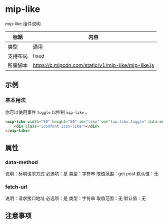 # mip-like

mip-like 组件说明

标题|内容
----|----
类型|通用
支持布局|fixed
所需脚本|https://c.mipcdn.com/static/v1/mip-like/mip-like.js

## 示例

### 基本用法
你可以使用事件 `toggle` 以控制 `mip-like` 。
```html
<mip-like width="50" height="50" id="like" on="tap:like.toggle" data-method="get" fetch-url="http://gl.beta.data.258.com/web/get_token">
    <div class="iconfont icon-like"></div>
</mip-like>
```

## 属性

### data-method

说明：标明请求方式
必选项：是
类型：字符串
取值范围：get post
默认值：无

### fetch-url

说明：请求接口地址
必选项：是
类型：字符串
取值范围：无
默认值：无

## 注意事项

